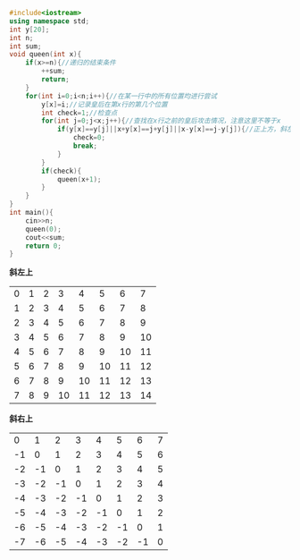 ```c++
#include<iostream>
using namespace std;
int y[20];
int n;
int sum;
void queen(int x){
    if(x>=n){//递归的结束条件
        ++sum;
        return;
    }
    for(int i=0;i<n;i++){//在某一行中的所有位置均进行尝试
        y[x]=i;//记录皇后在第x行的第几个位置
        int check=1;//检查点
        for(int j=0;j<x;j++){//查找在x行之前的皇后攻击情况，注意这里不等于x
            if(y[x]==y[j]||x+y[x]==j+y[j]||x-y[x]==j-y[j]){//正上方，斜左上，斜右上
                check=0;
                break;
            }
        }
        if(check){
            queen(x+1);
        }
    }
}
int main(){
    cin>>n;
    queen(0);
    cout<<sum;
    return 0;
}
```

**斜左上**

|||||||||
|---|---|---|---|---|---|---|---|
|0|1|2|3|4|5|6|7|
|1|2|3|4|5|6|7|8|
|2|3|4|5|6|7|8|9|
|3|4|5|6|7|8|9|10|
|4|5|6|7|8|9|10|11|
|5|6|7|8|9|10|11|12|
|6|7|8|9|10|11|12|13|
|7|8|9|10|11|12|13|14|

**斜右上**

|||||||||
|---|---|---|---|---|---|---|---|
|0|1|2|3|4|5|6|7|
|-1|0|1|2|3|4|5|6|
|-2|-1|0|1|2|3|4|5|
|-3|-2|-1|0|1|2|3|4|
|-4|-3|-2|-1|0|1|2|3|
|-5|-4|-3|-2|-1|0|1|2|
|-6|-5|-4|-3|-2|-1|0|1|
|-7|-6|-5|-4|-3|-2|-1|0|
